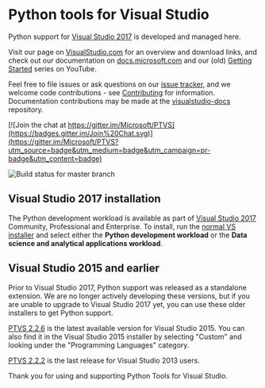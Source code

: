 # Python tools for Visual Studio

Python support for [Visual Studio 2017](https://aka.ms/PTVS) is developed and managed here.

Visit our page on [VisualStudio.com](https://aka.ms/PTVS) for an overview and download links, and check out our documentation on [docs.microsoft.com](https://aka.ms/PTVSDocs) and our (old) [Getting Started](http://aka.ms/PTVSTutorial) series on YouTube.

Feel free to file issues or ask questions on our [issue tracker](http://github.com/Microsoft/PTVS/issues), and we welcome code contributions - see [Contributing](https://github.com/Microsoft/PTVS/wiki/Contributing-to-PTVS) for information. Documentation contributions may be made at the [visualstudio-docs](https://github.com/Microsoft/visualstudio-docs/tree/master/docs/python) repository.

[![Join the chat at https://gitter.im/Microsoft/PTVS](https://badges.gitter.im/Join%20Chat.svg)](https://gitter.im/Microsoft/PTVS?utm_source=badge&utm_medium=badge&utm_campaign=pr-badge&utm_content=badge)

![Build status for master branch](https://mseng.visualstudio.com/_apis/public/build/definitions/b21de0ba-dffd-474c-b888-7112d5e6397b/2921/badge)

## Visual Studio 2017 installation

The Python development workload is available as part of [Visual Studio 2017](https://aka.ms/PTVS) Community, Professional and Enterprise. To install, run the [normal VS installer](https://visualstudio.com/vs/downloads?wt.mc_id=github_microsoft_com) and select either the **Python development workload** or the **Data science and analytical applications workload**.

## Visual Studio 2015 and earlier

Prior to Visual Studio 2017, Python support was released as a standalone extension. We are no longer actively developing these versions, but if you are unable to upgrade to Visual Studio 2017 yet, you can use these older installers to get Python support.

[PTVS 2.2.6](https://github.com/Microsoft/PTVS/releases/v2.2.6) is the latest available version for Visual Studio 2015. You can also find it in the Visual Studio 2015 installer by selecting "Custom" and looking under the "Programming Languages" category.

[PTVS 2.2.2](https://github.com/Microsoft/PTVS/releases/v2.2.2) is the last release for Visual Studio 2013 users.


Thank you for using and supporting Python Tools for Visual Studio.
